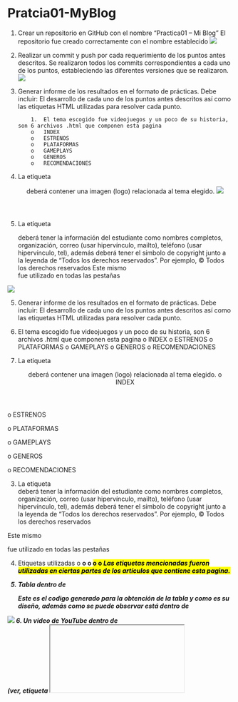 # Pratcia01-MyBlog
1.	Crear un repositorio en GitHub con el nombre “Practica01 – Mi Blog”
     El repositorio fue creado correctamente con el nombre establecido
     <img src="https://drive.google.com/open?id=1S6lFyrmE4c7DPmVwMz9WnYiYr3HNqu-9" />
2.   Realizar un commit y push por cada requerimiento de los puntos antes descritos. 
      Se realizaron todos los commits correspondientes a cada uno de los puntos, estableciendo las diferentes versiones que se realizaron.
       <img src="https://drive.google.com/open?id=1OPexnqpFfuPJRdLQfGUrt-orfeomuhwi" />
 3.	Generar informe de los resultados en el formato de prácticas. Debe incluir: El desarrollo de cada uno de los puntos antes descritos así como las etiquetas HTML utilizadas para resolver cada punto.

            1.	El tema escogido fue videojuegos y un poco de su historia, son 6 archivos .html que componen esta pagina 
            o	INDEX
            o	ESTRENOS
            o	PLATAFORMAS
            o	GAMEPLAYS
            o	GENEROS
            o	RECOMENDACIONES
4.	La etiqueta <header> deberá contener una imagen (logo) relacionada al tema elegido.
       <img src="https://drive.google.com/open?id=1FgPOclafx3fgxQFxYU4A-yBDps0HFF8K" />
5.	La etiqueta <footer> deberá tener la información del estudiante como nombres completos, organización, correo (usar hipervínculo, mailto), teléfono (usar hipervínculo, tel), además deberá tener el símbolo de copyright junto a la leyenda de “Todos los derechos reservados”. Por ejemplo, © Todos los derechos reservados
Este mismo <footer> fue utilizado en todas las pestañas
  <img src="https://drive.google.com/open?id=1D1sJMD3NSZy0NTd1bw-R4nuRVUeCbGLG" />
  
5.	Generar informe de los resultados en el formato de prácticas. Debe incluir: El desarrollo de cada uno de los puntos antes descritos así como las etiquetas HTML utilizadas para resolver cada punto.

1.	El tema escogido fue videojuegos y un poco de su historia, son 6 archivos .html que componen esta pagina 
o	INDEX
o	ESTRENOS
o	PLATAFORMAS
o	GAMEPLAYS
o	GENEROS
o	RECOMENDACIONES








2.	La etiqueta <header> deberá contener una imagen (logo) relacionada al tema elegido.
o	INDEX
 
o	ESTRENOS
 
o	PLATAFORMAS
 
o	GAMEPLAYS
 
o	GENEROS
 
o	RECOMENDACIONES
 

3.	La etiqueta <footer> deberá tener la información del estudiante como nombres completos, organización, correo (usar hipervínculo, mailto), teléfono (usar hipervínculo, tel), además deberá tener el símbolo de copyright junto a la leyenda de “Todos los derechos reservados”. Por ejemplo, © Todos los derechos reservados


Este mismo <footer> fue utilizado en todas las pestañas
 
4.	Etiquetas utilizadas
o	<b>
o	<strong>
o	<mark>
o	<emp>
o	<i>
Las etiquetas mencionadas fueron utilizadas en ciertas partes de los artículos que contiene esta pagina.


5.	Tabla dentro de <article>
Este es el codigo generado para la obtención de la tabla y como es su diseño, además como se puede observar está dentro de <article>

 <img src="https://drive.google.com/open?id=1g515liA_8TA4zL7WBWBUMMu2We6TQSSQ" />
6.	Un video de YouTube dentro de  <article> (ver, etiqueta <iframe>).

 <img src="https://drive.google.com/open?id=1qyLgMQjCeR-7mMtSnqnwcWCV6VhbK2tK" />

7.	Manejar listas ordenadas o desordenadas con al menos cinco ítems
  <img src="https://drive.google.com/open?id=1tTC_ZnVNSGy3wnUD05JQxfpltJNHf9Pf" />

8.	una de las páginas tenga al menos dos secciones (<section>) con tres artículos (<article>) cada sección. Luego, cada sección debe tener un encabezado (<header>), en donde, se ubicaran enlaces que permitan navegar entre los artículos usando id’s (ver, página 63 del texto guía).
 <img src="https://drive.google.com/open?id=13l2TFf9_SRXmQIv7s8YiNcqRIW9L_Ewu" />
  
 <img src="https://drive.google.com/open?id=1MDH08PfW4bGX7N0mA80amDThYN_WIeME" />

6.	La evidencia de la correcta estructuración de las páginas HTML. Para lo cuál, se puede generar fotografías instantáneas
 
a.	La evidencia de la validación de cada página HTML.
-	INDEX
 
<img src="https://drive.google.com/open?id=1VB9kYEkmh76gpBiRKbrGaJOUvwgaeCSa" />

-PAGINA GENEROS
<img src="https://drive.google.com/open?id=1a5Ka16sncyv1bQeYCWEv2HZzL_BTmH1_" />

-	PAGINA PLATAFORMAS
 <img src="https://drive.google.com/open?id=1h0ZjhZRh1WF6O8VFhG5Oee8waoUiS4X_" />

-	PAGINA RECOMENDACIONES
 <img src="https://drive.google.com/open?id=1XcDHhRlOOnaD3mA3x2BE8Xt_pY3ZrKJv" />
 
-	PAGINA ESTRENOS
  <img src="https://drive.google.com/open?id=1bSlHFvRaC991Km5XvQTUnu0Lbg7E_TMG" />


-	PAGINA GAMEPLAYS
<img src="https://drive.google.com/open?id=10QNmAz3r3l1ZQ8pjxpvhdSjEQqGK8mjl" />
 
5.	En el informe se debe incluir la información de GitHub (usuario y URL del repositorio de la práctica)

USUARIO: paulogonzalez5679
URL: https://github.com/paulogonzalez5679/Pratcia01-MyBlog
6.	 En el informe se debe incluir la información de GitHub (usuario y URL del repositorio del Tutorial 01- Curbside Thai)

USUARIO: paulogonzalez5679
URL: 


RESULTADO(S) OBTENIDO(S):
•	Se obtuvo el conocimiento necesario para una correcta estructuración de una pagina web básica, sin la utilización de CSS, tomando en cuenta que CSS es únicamente para el diseño
CONCLUSIONES:
•	Html es un lenguaje muy amplio de conocimiento tomando en cuenta que existen diferentes etiquetas y estructuras que dependerán del tipo de pagina web a ser realizada
•	A pesar de que no se unión con CSS se pudo realizar la estructura de una pagina web completa, aunque su diseño es completamente básico.
•	Además HTML nos permite realizar conexiones con vínculos los cuales permite que la pagina sea mas amigable con el usuario teniendo una mayor fluidez
•	Al tener el conocimiento de como es la estructura correcta y la jerarquía que se utiliza podemos saber que nuestra pagina web será correctamente validado sin ningún problema, por lo cual tenemos el conocimiento suficiente como para poder realizar paginas web para cualquier ámbito que sea necesario
RECOMENDACIONES:
•	Probar en diferentes exploradores
•	Revisar constantemente la sintaxis que empleamos
•	Revisar la estructura correcta de una pagina
•	Validar cada vez que terminemos de realizar una parte para corregir todos los errores y optimizar tiempo.



